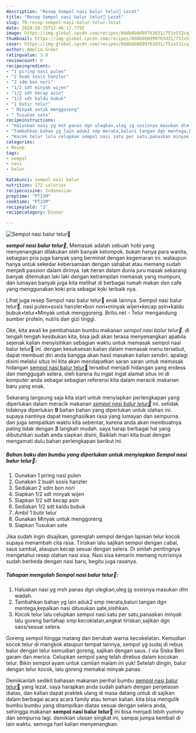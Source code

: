 ```yaml
---
description: "Resep Sempol nasi balur telur🥚 Lezat"
title: "Resep Sempol nasi balur telur🥚 Lezat"
slug: 76-resep-sempol-nasi-balur-telur-lezat
date: 2020-10-15T12:46:17.779Z
image: https://img-global.cpcdn.com/recipes/0ddb6b0d99763d31/751x532cq70/sempol-nasi-balur-telur🥚-foto-resep-utama.jpg
thumbnail: https://img-global.cpcdn.com/recipes/0ddb6b0d99763d31/751x532cq70/sempol-nasi-balur-telur🥚-foto-resep-utama.jpg
cover: https://img-global.cpcdn.com/recipes/0ddb6b0d99763d31/751x532cq70/sempol-nasi-balur-telur🥚-foto-resep-utama.jpg
author: Amelia Greer
ratingvalue: 3.8
reviewcount: 8
recipeingredient:
- "1 piring nasi pulen"
- "2 buah sosis hanzler"
- "2 sdm bon nori"
- "1/2 sdt minyak wijen"
- "1/2 sdt kecap asin"
- "1/2 sdt kaldu bubuk"
- "1 butir telur"
- " Minyak untuk menggoreng"
- " Tusukan sate"
recipeinstructions:
- "Haluskan nasi yg msh panas dgn ulegkan,uleg jg sosisnya masukan dlm wadah."
- "Tambahkan bahan yg lain aduk2 smp merata,baluri tangan dgn mentega,kepalkan nasi ditusukan sate,sisihkan."
- "Kocok telur lalu celupkan sempol nasi satu per satu,panaskan minyak lalu goreng bertahap smp kecoklatan,angkat tiriskan,sajikan dgn saos/sesuai selera."
categories:
- Resep
tags:
- sempol
- nasi
- balur

katakunci: sempol nasi balur 
nutrition: 172 calories
recipecuisine: Indonesian
preptime: "PT15M"
cooktime: "PT33M"
recipeyield: "3"
recipecategory: Dinner

---
```



![Sempol nasi balur telur🥚](https://img-global.cpcdn.com/recipes/0ddb6b0d99763d31/751x532cq70/sempol-nasi-balur-telur🥚-foto-resep-utama.jpg)

<b><i>sempol nasi balur telur🥚</i></b>, Memasak adalah sebuah hobi yang menyenangkan dilakukan oleh banyak kelompok. bukan hanya para wanita, sebagian pria juga banyak yang berminat dengan kegemaran ini. walaupun hanya untuk sekedar kebersamaan dengan sahabat atau memang sudah menjadi passion dalam dirinya. tak heran dalam dunia juru masak sekarang banyak ditemukan laki laki dengan ketrampilan memasak yang mumpuni, dan lumayan banyak juga kita melihat di berbagai rumah makan dan cafe yang menggunakan koki pria sebagai koki terbaik nya.

Lihat juga resep Sempol nasi balur telur🥚 enak lainnya. Sempol nasi balur telur🥚. nasi pulen•sosis hanzler•bon nori•minyak wijen•kecap asin•kaldu bubuk•telur•Minyak untuk menggoreng. Brilio.net - Telur mengandung sumber protein, nutris dan gizi tinggi.

Oke, kita awali ke pembahasan bumbu makanan <i>sempol nasi balur telur🥚</i>. di tengah tengah kesibukan kita, bisa jadi akan terasa menyenangkan apabila sejenak kalian menyisihkan sebagian waktu untuk memasak sempol nasi balur telur🥚 ini. dengan kesuksesan kalian dalam memasak menu tersebut, dapat membuat diri anda bangga akan hasil masakan kalian sendiri. apalagi disini melalui situs ini kita akan mendapatkan saran saran untuk memasak hidangan <u>sempol nasi balur telur🥚</u> tersebut menjadi hidangan yang endess dan menggugah selera, oleh karena itu ingat ingat alamat situs ini di komputer anda sebagai sebagian referensi kita dalam meracik makanan baru yang enak.


Sekarang langsung saja kita start untuk menyiapkan perlengkapan yang diperlukan dalam meracik makanan <u><i>sempol nasi balur telur🥚</i></u> ini. setidak tidaknya diperlukan <b>9</b> bahan bahan yang diperlukan untuk olahan ini. supaya nantinya dapat menghasilkan rasa yang lumayan dan sempurna. dan juga sempatkan waktu kita sebentar, karena anda akan membuatnya paling tidak dengan <b>3</b> langkah mudah. saya harap berbagai hal yang dibutuhkan sudah anda siapkan disini, Baiklah mari kita buat dengan mengamati dulu bahan perlengkapan berikut ini.

<!--inarticleads1-->

##### Bahan baku dan bumbu yang diperlukan untuk menyiapkan Sempol nasi balur telur🥚:

1. Gunakan 1 piring nasi pulen
1. Gunakan 2 buah sosis hanzler
1. Sediakan 2 sdm bon nori
1. Siapkan 1/2 sdt minyak wijen
1. Siapkan 1/2 sdt kecap asin
1. Sediakan 1/2 sdt kaldu bubuk
1. Ambil 1 butir telur
1. Gunakan  Minyak untuk menggoreng
1. Siapkan  Tusukan sate


Jika sudah ingin disajikan, gorenglah sempol dengan lapisan telur kocok supaya menambah cita rasa. Tiriskan lalu sajikan sempol dengan cabai, saus sambal, ataupun kecap sesuai dengan selera. Di sinilah pentingnya mengetahui resep olahan nasi sisa. Nasi sisa kemarin memang nutrisinya sudah berbeda dengan nasi baru, begitu juga rasanya. 

<!--inarticleads2-->

##### Tahapan mengolah Sempol nasi balur telur🥚:

1. Haluskan nasi yg msh panas dgn ulegkan,uleg jg sosisnya masukan dlm wadah.
1. Tambahkan bahan yg lain aduk2 smp merata,baluri tangan dgn mentega,kepalkan nasi ditusukan sate,sisihkan.
1. Kocok telur lalu celupkan sempol nasi satu per satu,panaskan minyak lalu goreng bertahap smp kecoklatan,angkat tiriskan,sajikan dgn saos/sesuai selera.


Goreng sempol hingga matang dan berubah warna kecokelatan. Kemudian kocok telur di mangkok ataupun tempat lainnya, sempol yg sudaj di rebus balur dengan telur kemudian goreng, sajikan dengan saus. ( via Siska Beri garam dan merica. Celupkan sempol yang telah direbus dalam kocokan telur. Bikin sempol ayam untuk camilan malam ini yuk! Setelah dingin, balur dengan telur kocok, lalu goreng memakai minyak panas. 

Demikianlah sedikit bahasan makanan perihal bumbu <u>sempol nasi balur telur🥚</u> yang lezat. saya harapkan anda sudah paham dengan penjelasan diatas, dan kalian dapat praktek ulang di masa datang untuk di sajikan dalam berbagai acara acara family atau teman kalian. kita bisa mengulik bumbu bumbu yang ditampilkan diatas sesuai dengan selera anda, sehingga makanan <b>sempol nasi balur telur🥚</b> ini bisa menjadi lebih yummy dan sempurna lagi. demikian ulasan singkat ini, sampai jumpa kembali di lain waktu. semoga hari kalian menyenangkan.

